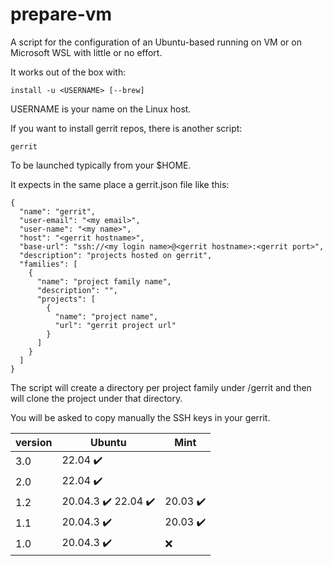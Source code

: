# prepare-vm
A script for the configuration of an Ubuntu-based running on VM
or on Microsoft WSL with little or no effort.

It works out of the box with:
```
install -u <USERNAME> [--brew]
```
USERNAME is your name on the Linux host.

If you want to install gerrit repos, there is another script:
```
gerrit
```

To be launched typically from your $HOME.

It expects in the same place a gerrit.json file like this:

```
{
  "name": "gerrit",
  "user-email": "<my email>",
  "user-name": "<my name>",
  "host": "<gerrit hostname>",
  "base-url": "ssh://<my login name>@<gerrit hostname>:<gerrit port>",
  "description": "projects hosted on gerrit",
  "families": [
    {
      "name": "project family name",
      "description": "",
      "projects": [
        {
          "name": "project name",
          "url": "gerrit project url"
        }
      ]
    }
  ]
}
```

The script will create a directory per project family under /gerrit and
then will clone the project under that directory.

You will be asked to copy manually the SSH keys in your gerrit.

|  version | Ubuntu                                              | Mint                     |
| ---------| ----------------------------------------------------| -------------------------|
| 3.0      | 22.04 :heavy_check_mark:                            |                          |
| 2.0      | 22.04 :heavy_check_mark:                            |                          |
| 1.2      | 20.04.3 :heavy_check_mark: 22.04 :heavy_check_mark: | 20.03 :heavy_check_mark: |
| 1.1      | 20.04.3 :heavy_check_mark:                          | 20.03 :heavy_check_mark: |
| 1.0      | 20.04.3 :heavy_check_mark:                          | :x: |

